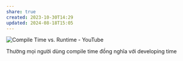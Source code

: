 ```yaml
---
share: true
created: 2023-10-30T14:29
updated: 2024-08-18T15:05
---
```

![Compile Time vs. Runtime - YouTube](https://www.youtube.com/watch?v=AxgXCUxPIf8)

Thường mọi người dùng compile time đồng nghĩa với developing time